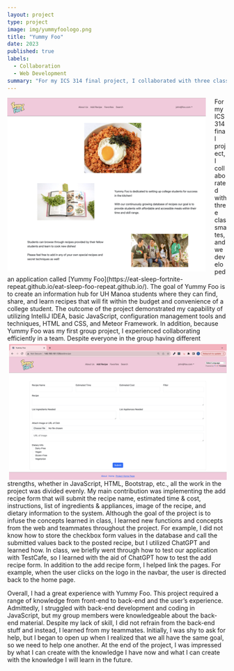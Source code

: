 ```yaml
---
layout: project
type: project
image: img/yummyfoologo.png
title: "Yummy Foo"
date: 2023
published: true
labels:
  - Collaboration
  - Web Development
summary: "For my ICS 314 final project, I collaborated with three classmates, and we developed a website called Yummy Foo where students can find, share, and learn recipes!"
---
```

<img align="left" height="400px" src="../img/yummyfoo-home.png" style="margin-right: 20px;">
For my ICS 314 final project, I collaborated with three classmates, and we developed an application called [Yummy Foo](https://eat-sleep-fortnite-repeat.github.io/eat-sleep-foo-repeat.github.io/). The goal of Yummy Foo is to create an information hub for UH Manoa students where they can find, share, and learn recipes that will fit within the budget and convenience of a college student. The outcome of the project demonstrated my capability of utilizing IntelliJ IDEA, basic JavaScript, configuration management tools and techniques, HTML and CSS, and Meteor Framework. In addition, because Yummy Foo was my first group project, I experienced collaborating efficiently in a team.

<img align="right" width="500px" class="rounded pe-4" src="../img/yummyfoo-form.png" style="padding-top: 5px;">
Despite everyone in the group having different strengths, whether in JavaScript, HTML, Bootstrap, etc., all the work in the project was divided evenly. My main contribution was implementing the add recipe form that will submit the recipe name, estimated time & cost, instructions, list of ingredients & appliances, image of the recipe, and dietary information to the system. Although the goal of the project is to infuse the concepts learned in class, I learned new functions and concepts from the web and teammates throughout the project. For example, I did not know how to store the checkbox form values in the database and call the submitted values back to the posted recipe, but I utilized ChatGPT and learned how. In class, we briefly went through how to test our application with TestCafe, so I learned with the aid of ChatGPT how to test the add recipe form. In addition to the add recipe form, I helped link the pages. For example, when the user clicks on the logo in the navbar, the user is directed back to the home page.

Overall, I had a great experience with Yummy Foo. This project required a range of knowledge from front-end to back-end and the user’s experience. Admittedly, I struggled with back-end development and coding in JavaScript, but my group members were knowledgeable about the back-end material. Despite my lack of skill, I did not refrain from the back-end stuff and instead, I learned from my teammates. Initially, I was shy to ask for help, but I began to open up when I realized that we all have the same goal, so we need to help one another. At the end of the project, I was impressed by what I can create with the knowledge I have now and what I can create with the knowledge I will learn in the future.
